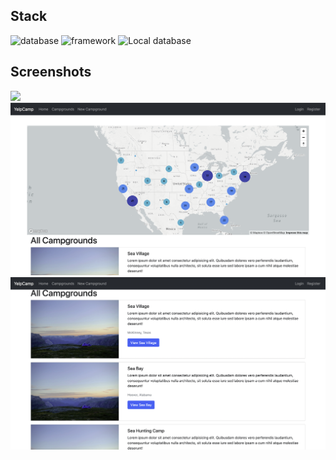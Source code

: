 
## Stack

![database](https://img.shields.io/badge/database-mango-green)
![framework](https://img.shields.io/badge/framework-express-orange)
![Local database](https://img.shields.io/badge/javascript-green)
###
## Screenshots
![](https://github.com/anasalqassim/YelpCamp/blob/master/screenshots/Screen%20Shot%201444-06-23%20at%208.05.57%20PM.png?raw=true)
![](https://github.com/anasalqassim/YelpCamp/blob/master/screenshots/Screen%20Shot%201444-06-23%20at%208.06.11%20PM.png?raw=true)
![](https://github.com/anasalqassim/YelpCamp/blob/master/screenshots/Screen%20Shot%201444-06-23%20at%208.15.02%20PM.png?raw=true)